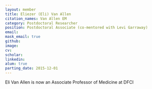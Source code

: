 ```yaml
---
layout: member
title: Eliezer (Eli) Van Allen
citation_names: Van Allen EM
category: Postdoctoral Researcher
position: Postdoctoral Associate (co-mentored with Levi Garraway)
email: 
mask_email: true
github:  
image: 
cv:
scholar: 
linkedin: 
alum: true
parting_date: 2015-12-01
---
```



Eli Van Allen is now an Associate Professor of Medicine at DFCI